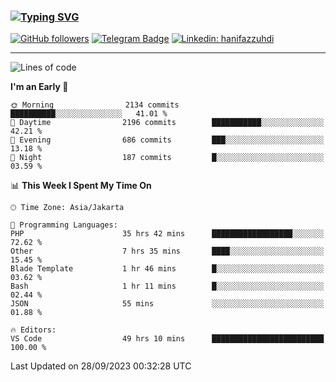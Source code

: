 ### [![Typing SVG](https://readme-typing-svg.herokuapp.com?font=lato&size=22&lines=Hi+There+👋)](https://git.io/typing-svg) 

[![GitHub followers](https://img.shields.io/github/followers/hanifazzuhdi?label=Follow&style=social)](https://github.com/hanifazzuhdi/?tab=follow) 
[![Telegram Badge](https://img.shields.io/badge/-hanif0198-blue?style=social&logo=telegram&link=https://www.t.me/hanif0198/)](https://www.t.me/hanif0198/) 
[![Linkedin: hanifazzuhdi](https://img.shields.io/badge/-hanifazzuhdi-blue?style=flat-square&logo=Linkedin&logoColor=white&link=https://www.linkedin.com/in/hanif-az-zuhdi-69688019b/)](https://www.linkedin.com/in/hanif-az-zuhdi-69688019b/) 

<hr/>

<!--START_SECTION:waka-->
![Lines of code](https://img.shields.io/badge/From%20Hello%20World%20I%27ve%20Written-32.4%20million%20lines%20of%20code-blue)

**I'm an Early 🐤** 

```text
🌞 Morning                2134 commits        ██████████░░░░░░░░░░░░░░░   41.01 % 
🌆 Daytime                2196 commits        ███████████░░░░░░░░░░░░░░   42.21 % 
🌃 Evening                686 commits         ███░░░░░░░░░░░░░░░░░░░░░░   13.18 % 
🌙 Night                  187 commits         █░░░░░░░░░░░░░░░░░░░░░░░░   03.59 % 
```


📊 **This Week I Spent My Time On** 

```text
🕑︎ Time Zone: Asia/Jakarta

💬 Programming Languages: 
PHP                      35 hrs 42 mins      ██████████████████░░░░░░░   72.62 % 
Other                    7 hrs 35 mins       ████░░░░░░░░░░░░░░░░░░░░░   15.45 % 
Blade Template           1 hr 46 mins        █░░░░░░░░░░░░░░░░░░░░░░░░   03.62 % 
Bash                     1 hr 11 mins        █░░░░░░░░░░░░░░░░░░░░░░░░   02.44 % 
JSON                     55 mins             ░░░░░░░░░░░░░░░░░░░░░░░░░   01.88 % 

🔥 Editors: 
VS Code                  49 hrs 10 mins      █████████████████████████   100.00 % 
```


 Last Updated on 28/09/2023 00:32:28 UTC
<!--END_SECTION:waka-->

